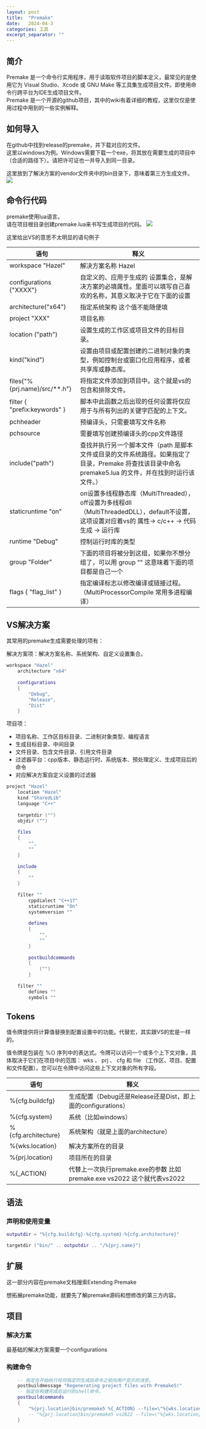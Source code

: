```yaml
---
layout: post
title:  "Premake"
date:   2024-04-3
categories: 工具
excerpt_separator: ""
---
```


## 简介
Premake 是一个命令行实用程序，用于读取软件项目的脚本定义，最常见的是使用它为 Visual Studio、Xcode 或 GNU Make 等工具集生成项目文件。即使用命令行跨平台为IDE生成项目文件。  
Premake 是一个开源的github项目，其中的wiki有着详细的教程，这里仅仅是使用过程中用到的一些实例解释。

## 如何导入
在github中找到release的premake，并下载对应的文件。  
这里以windows为例。Windows需要下载一个exe，将其放在需要生成的项目中（合适的路径下）。请把许可证也一并导入到同一目录。 

这里放到了解决方案的vendor文件夹中的bin目录下，意味着第三方生成文件。   
![](../../../assets/tools/premake/1.png)

## 命令行代码
premake使用lua语言。  
请在项目根目录创建premake.lua来书写生成项目的代码。
![](../../../assets/tools/premake/2.png)


这里给出VS的意思不太明显的语句例子  

| 语句                          | 释义                                                                                                                                                    |
| ----------------------------- | ------------------------------------------------------------------------------------------------------------------------------------------------------- |
| workspace "Hazel"             | 解决方案名称 Hazel                                                                                                                                      |
| configurations {"XXXX"}       | 自定义的、应用于生成的 设置集合，是解决方案的必填属性。里面可以填写自己喜欢的名称，其意义取决于它在下面的设置                                           |
| architecture("x64")           | 指定系统架构 这个值不能随便填                                                                                                                           |
| project "XXX"                 | 项目名称                                                                                                                                                |
| location ("path")             | 设置生成的工作区或项目文件的目标目录。                                                                                                                  |
| kind("kind")                  | 设置由项目或配置创建的二进制对象的类型，例如控制台或窗口化应用程序，或者共享库或静态库。                                                                |
| files{"%{prj.name}/src/**.h"} | 将指定文件添加到项目中。这个就是vs的包含和排除文件。                                                                                                    |
| filter { "prefix:keywords" }  | 脚本中此函数之后出现的任何设置将仅应用于与所有列出的关键字匹配的上下文。                                                                                |
| pchheader                     | 预编译头，只需要填写文件名称                                                                                                                            |
| pchsource                     | 需要填写创建预编译头的cpp文件路径                                                                                                                       |
| include("path")               | 查找并执行另一个脚本文件（path 是脚本文件或目录的文件系统路径。如果指定了目录，Premake 将查找该目录中命名 premake5.lua 的文件，并在找到时运行该文件。） |
| staticruntime "on"            | on设置多线程静态库（MultiThreaded），off设置为多线程dll（MultiThreadedDLL），default不设置，这项设置对应着vs的 属性-> c/c++ -> 代码生成 -> 运行库       |
| runtime "Debug"               | 控制运行时库的类型                                                                                                                                      |
| group "Folder"                | 下面的项目将被分到这组，如果你不想分组了，可以用 group ""  这意味着下面的项目都是自己一个                                                               |
| flags { "flag_list" }         | 指定编译标志以修改编译或链接过程。 （MultiProcessorCompile 常用多进程编译）                                                                             |

## VS解决方案
其常用的premake生成需要处理的项有：

解决方案项：解决方案名称、系统架构、自定义设置集合。
```lua
workspace "Hazel"
    architecture "x64"
    
    configurations
    {
        "Debug",
        "Release",
        "Dist"
    }
```

项目项：
- 项目名称、工作区目标目录、二进制对象类型、编程语言
- 生成目标目录、中间目录
- 文件目录、包含文件目录、引用文件目录
- 过滤器平台：cpp版本、静态运行时、系统版本、预处理定义、生成项目后的命令
- 对应解决方案自定义设置的过滤器
```lua
project "Hazel"
    location "Hazel"
    kind "SharedLib"
    language "C++"
    
    targetdir ("")
    objdir ("")
    
    files
    {
        "",
        ""
    }
    
    include
    {
        ""
    }
    
    filter ""
        cppdialect "C++17"
        staticruntime "On"
        systemversion ""
        
        defines
        {
            "",
            ""
        }
        
        postbuildcommands
        {
            ("")
        }
    
    filter ""
        defines ""
        symbols ""
```
 
## Tokens
值令牌提供将计算值替换到配置设置中的功能。代替宏，其实跟VS的宏是一样的。  

值令牌是包装在 %{} 序列中的表达式。令牌可以访问一个或多个上下文对象，具体取决于它们在项目中的范围： wks 、 prj 、 cfg 和 file （工作区、项目、配置和文件配置）。您可以在令牌中访问这些上下文对象的所有字段。

| 语句                | 释义                                                                       |
| ------------------- | -------------------------------------------------------------------------- |
| %{cfg.buildcfg}     | 生成配置（Debug还是Release还是Dist，即上面的configurations）               |
| %{cfg.system}       | 系统（比如windows）                                                        |
| %{cfg.architecture} | 系统架构（就是上面的architecture）                                         |
| %{wks.location}     | 解决方案所在的目录                                                         |
| %{prj.location}     | 项目所在的目录                                                             |
| %{_ACTION}          | 代替上一次执行premake.exe的参数 比如   premake.exe vs2022 这个就代表vs2022 |







## 语法
### 声明和使用变量
```lua
outputdir = "%{cfg.buildcfg}-%{cfg.system}-%{cfg.architecture}"

targetdir ("bin/" .. outputdir .. "/%{prj.name}")
```

## 扩展
这一部分内容在premake文档搜索Extending Premake

想拓展premake功能，就要先了解premake源码和想修改的第三方内容。

## 项目
### 解决方案
最基础的解决方案需要一个configurations
### 构建命令
```LUA
    -- 指定在开始执行任何指定的生成后命令之前向用户显示的消息。
	postbuildmessage "Regenerating project files with Premake5!"
	-- 指定在构建完成后运行的shell命令。
	postbuildcommands
	{
		"%{prj.location}bin/premake5 %{_ACTION} --file=\"%{wks.location}premake5.lua\""
		-- "%{prj.location}bin/premake5 vs2022 --file=\"%{wks.location}premake5.lua\""
	}
```
